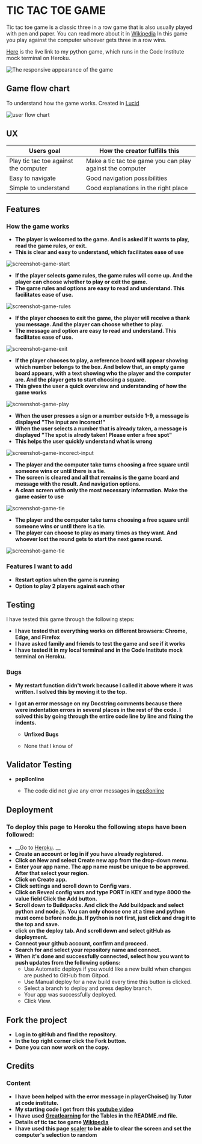 # TIC TAC TOE GAME

Tic tac toe game is a classic three in a row game that is also usually played with pen and paper.
You can read more about it in [Wikipedia](https://en.wikipedia.org/wiki/Tic-tac-toe)
In this game you play against the computer whoever gets three in a row wins. 

[Here](https://tic-tac-toe-game-python.herokuapp.com/?fbclid=IwAR3vCA1AoyU9nDad_jioKuAjqZCTV-8yYd-x1KAHFBb_rFpIQXLTJNcUSK0) is the live link to my python game, which runs in the Code Institute mock terminal on Heroku.

![The responsive appearance of the game](assets/screenshot-amiresponsive.jpg)

## Game flow chart

To understand how the game works. Created in [Lucid](https://lucid.app/lucidchart/eb289532-1f80-4e71-8b0f-16fa9bfdbac1/edit?invitationId=inv_bd327f40-8cdc-449b-bb8e-2e85c2ac9540&page=0_0#)

![user flow chart](assets/screenshot-userflow.jpg)

## UX 

| Users goal | How the creator fulfills this
----|----
Play tic tac toe against the computer | Make a tic tac toe game you can play against the computer |
Easy to navigate | Good navigation possibilities
Simple to understand | Good explanations in the right place 

## Features

### How the game works

- __The player is welcomed to the game. And is asked if it wants to play, read the game rules, or exit.__
- __This is clear and easy to understand, which facilitates ease of use__

![screenshot-game-start](assets/screenshot-game-start.jpg)

- __If the player selects game rules, the game rules will come up. And the player can choose whether to play or exit the game.__
- __The game rules and options are easy to read and understand. This facilitates ease of use.__

![screenshot-game-rules](assets/screenshot-game-rules.jpg)

- __If the player chooses to exit the game, the player will receive a thank you message. And the player can choose whether to play.__
- __The message and option are easy to read and understand. This facilitates ease of use.__

![screenshot-game-exit](assets/screenshot-game-exit.jpg)

- __If the player chooses to play, a reference board will appear showing which number belongs to the box. And below that, an empty game board appears, with a text showing who the player and the computer are. And the player gets to start choosing a square.__
- __This gives the user a quick overview and understanding of how the game works__

![screenshot-game-play](assets/screenshot-game-playe.jpg)

- __When the user presses a sign or a number outside 1-9, a message is displayed "The input are incorect!"__
- __When the user selects a number that is already taken, a message is displayed "The spot is alredy taken! Please enter a free spot"__
- __This helps the user quickly understand what is wrong__

![screenshot-game-incorect-input](assets/screenshot-game-incorect-input.jpg)

- __The player and the computer take turns choosing a free square until someone wins or until there is a tie.__
- __The screen is cleared and all that remains is the game board and message with the result. And navigation options.__
- __A clean screen with only the most necessary information. Make the game easier to use__

![screenshot-game-tie](assets/screenshot-game-tie.jpg)

- __The player and the computer take turns choosing a free square until someone wins or until there is a tie.__
- __The player can choose to play as many times as they want. And whoever lost the round gets to start the next game round.__

![screenshot-game-tie](assets/screenshot-game-win.jpg)

### Features I want to add

- __Restart option when the game is running__
- __Option to play 2 players against each other__

## Testing

I have tested this game through the following steps:

- __I have tested that everything works on different browsers: Chrome, Edge, and Firefox__
- __I have asked family and friends to test the game and see if it works__
- __I have tested it in my local terminal and in the  Code Institute mock terminal on Heroku.__

### Bugs

- __My restart function didn't work because I called it above where it was written. I solved this by moving it to the top.__
- __I got an error message on my Docstring comments because there were indentation errors in several places in the rest of the code. I solved this by going through the entire code line by line and fixing the indents.__
  
  - __Unfixed Bugs__

  - None that I know of

## Validator Testing

- __pep8online__

  - The code did not give any error messages in [pep8online](http://pep8online.com/checkresult)

## Deployment

### To deploy this page to Heroku the following steps have been followed:

- __Go to [Heroku](https://dashboard.heroku.com/apps/sandwiche/deploy/github). __
- __Create an account or log in if you have already registered.__
- __Click on New and select Create new app from the drop-down menu.__
- __Enter your app name. The app name must be unique to be approved. After that select your region.__
- __Click on Create app.__
- __Click settings and scroll down to Config vars.__
- __Click on Reveal config vars and type PORT in KEY and type 8000 the value field Click the Add button.__
- __Scroll down to Buildpacks. And click the Add buildpack and select python and node.js. You can only choose one at a time and python must come before node.js. If python is not first, just click and drag it to the top and save.__
- __click on the deploy tab. And scroll down and select gitHub as deployment.__
- __Connect your github account, confirm and proceed.__
- __Search for and select your repository name and connect.__
- __When it's done and successfully connected, select how you want to push updates from the following options:__
  - Use Automatic deploys if you would like a new build when changes are pushed to GitHub from Gitpod.
  - Use Manual deploy for a new build every time this button is clicked.
  - Select a branch to deploy and press deploy branch.
  - Your app was successfully deployed.
  - Click View.

## Fork the project

- __Log in to gitHub and find the repository.__
- __In the top right corner click the Fork button.__
- __Done you can now work on the copy.__

## Credits

### Content

- __I have been helped with the error message in playerChoise() by Tutor at code institute.__
- __My starting code I get from this [youtube video](https://www.youtube.com/watch?v=dK6gJw4-NCo)__
- __I have used [Greatlearning](https://www.mygreatlearning.com/blog/readme-file/)  for the Tables in the README.md file.__
- __Details of tic tac toe game [Wikipedia](https://en.wikipedia.org/wiki/Tic-tac-toe)__
- __I have used this page [scaler](https://www.scaler.com/topics/random-function-in-python/) to be able to clear the screen and set the computer's selection to random__





















